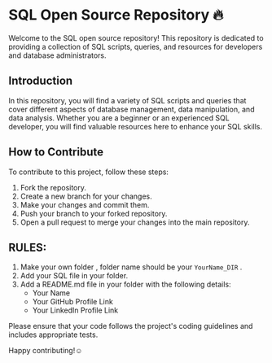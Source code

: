 

# SQL Open Source Repository 🔥

Welcome to the SQL open source repository! This repository is dedicated to providing a collection of SQL scripts, queries, and resources for developers and database administrators.



## Introduction

In this repository, you will find a variety of SQL scripts and queries that cover different aspects of database management, data manipulation, and data analysis. Whether you are a beginner or an experienced SQL developer, you will find valuable resources here to enhance your SQL skills.


## How to Contribute

To contribute to this project, follow these steps:

1. Fork the repository.
2. Create a new branch for your changes.
3. Make your changes and commit them.
4. Push your branch to your forked repository.
5. Open a pull request to merge your changes into the main repository.

## RULES:
1. Make your own folder , folder name should be your `YourName_DIR` .
2. Add your SQL file in your folder.
3. Add a README.md file in your folder with the following details:
   - Your Name
   - Your GitHub Profile Link
   - Your LinkedIn Profile Link


Please ensure that your code follows the project's coding guidelines and includes appropriate tests.

Happy contributing!☺
# 


